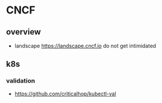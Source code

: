 # CNCF

## overview
- landscape https://landscape.cncf.io do not get intimidated

## k8s

### validation
- https://github.com/criticalhop/kubectl-val
